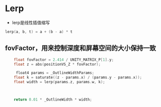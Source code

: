 # Lerp 
+ lerp是线性插值缩写
```c
lerp(a, b, t) = a + (b - a) * t
```




## fovFactor，用来控制深度和屏幕空间的大小保持一致

```c
    float fovFactor = 2.414 / UNITY_MATRIX_P[1].y;
    float z = abs(positionVS_Z * fovFactor);

	 float4 params = _OutlineWidthParams;
    float k = saturate((z - params.x) / (params.y - params.x));
    float width = lerp(params.z, params.w, k);

  

    return 0.01 * _OutlineWidth * width;
```